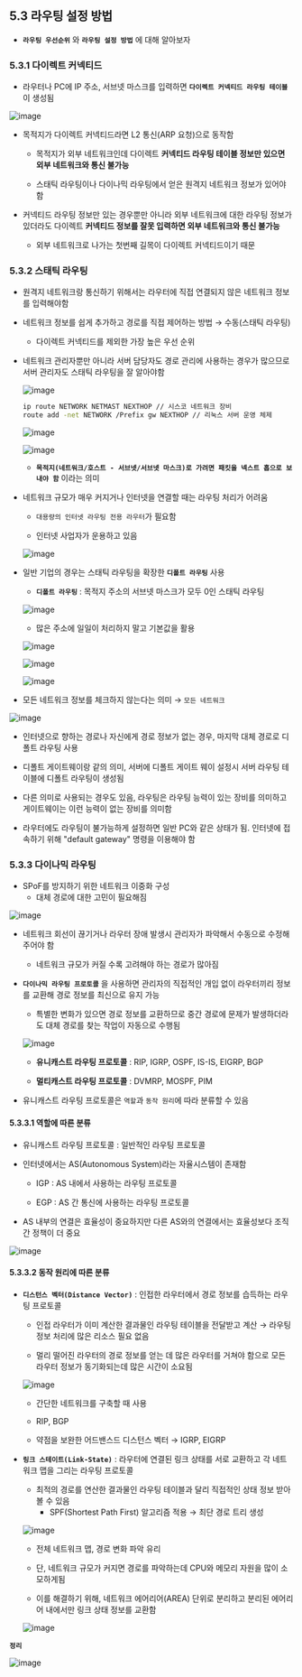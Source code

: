 ## 5.3 라우팅 설정 방법
- **`라우팅 우선순위`** 와 **`라우팅 설정 방법`** 에 대해 알아보자

### 5.3.1 다이렉트 커넥티드
- 라우터나 PC에 IP 주소, 서브넷 마스크를 입력하면 **`다이렉트 커넥티드 라우팅 테이블`** 이 생성됨

![image](https://github.com/Deep-Dive-Study/network-for-engineer/assets/99165624/d70184d5-8dc5-48bd-8ac2-b8d9ab0334fa)

- 목적지가 다이렉트 커넥티드라면 L2 통신(ARP 요청)으로 동작함
  - 목적지가 외부 네트워크인데 다이렉트 **커넥티드 라우팅 테이블 정보만 있으면 외부 네트워크와 통신 불가능**

  - 스태틱 라우팅이나 다이나믹 라우팅에서 얻은 원격지 네트워크 정보가 있어야함 

- 커넥티드 라우팅 정보만 있는 경우뿐만 아니라 외부 네트워크에 대한 라우팅 정보가 있더라도 다이렉트 **커넥티드 정보를 잘못 입력하면 외부 네트워크와 통신 불가능**
  - 외부 네트워크로 나가는 첫번째 길목이 다이렉트 커넥티드이기 때문

### 5.3.2 스태틱 라우팅
- 원격지 네트워크랑 통신하기 위해서는 라우터에 직접 연결되지 않은 네트워크 정보를 입력해야함

- 네트워크 정보를 쉽게 추가하고 경로를 직접 제어하는 방법 → 수동(스태틱 라우팅)
  - 다이렉트 커넥티드를 제외한 가장 높은 우선 순위
  
- 네트워크 관리자뿐만 아니라 서버 담당자도 경로 관리에 사용하는 경우가 많으므로 서버 관리자도 스태틱 라우팅을 잘 알아야함

  ![image](https://github.com/Deep-Dive-Study/network-for-engineer/assets/99165624/e1313c99-84e5-4f31-88fd-33d56df7d5c2)

  ```bash
  ip route NETWORK NETMAST NEXTHOP // 시스코 네트워크 장비
  route add -net NETWORK /Prefix gw NEXTHOP // 리눅스 서버 운영 체제
  ```
  
  ![image](https://github.com/Deep-Dive-Study/network-for-engineer/assets/99165624/59d4c689-c718-4d8e-8795-174a281a5b7f)

  ![image](https://github.com/Deep-Dive-Study/network-for-engineer/assets/99165624/9f6e906c-c44f-468a-8d33-05cc2d5d93eb)

  - **`목적지(네트워크/호스트 - 서브넷/서브넷 마스크)로 가려면 패킷을 넥스트 홉으로 보내야 함`** 이라는 의미

- 네트워크 규모가 매우 커지거나 인터넷을 연결할 때는 라우팅 처리가 어려움
  - `대용량의 인터넷 라우팅 전용 라우터`가 필요함

  - 인터넷 사업자가 운용하고 있음 

  ![image](https://github.com/Deep-Dive-Study/network-for-engineer/assets/99165624/c01e5b0a-650e-4b36-bc50-f8de71ea1fd1)

- 일반 기업의 경우는 스태틱 라우팅을 확장한 **`디폴트 라우팅`** 사용
  - **`디폴트 라우팅`** : 목적지 주소의 서브넷 마스크가 모두 0인 스태틱 라우팅

  ![image](https://github.com/Deep-Dive-Study/network-for-engineer/assets/99165624/a9a770a6-6275-48cb-ad94-3938bce77618)

  - 많은 주소에 일일이 처리하지 말고 기본값을 활용
 
  ![image](https://github.com/Deep-Dive-Study/network-for-engineer/assets/99165624/bf188d27-2d7e-49b9-8ba2-183330a0c9ae)

  ![image](https://github.com/Deep-Dive-Study/network-for-engineer/assets/99165624/789f6419-dca9-4d17-8d0e-f4a79773cbc6)

  ![image](https://github.com/Deep-Dive-Study/network-for-engineer/assets/99165624/3a425007-9a37-4567-823f-b1201ebf28d7)

- 모든 네트워크 정보를 체크하지 않는다는 의미 → `모든 네트워크`

![image](https://github.com/Deep-Dive-Study/network-for-engineer/assets/99165624/863464c1-b5b0-4b79-8f51-781df710ca7d)

- 인터넷으로 향하는 경로나 자신에게 경로 정보가 없는 경우, 마지막 대체 경로로 디폴트 라우팅 사용

- 디폴트 게이트웨이랑 같의 의미, 서버에 디폴트 게이트 웨이 설정시 서버 라우팅 테이블에 디폴트 라우팅이 생성됨

- 다른 의미로 사용되는 경우도 있음, 라우팅은 라우팅 능력이 있는 장비를 의미하고 게이트웨이는 이런 능력이 없는 장비를 의미함

- 라우터에도 라우팅이 불가능하게 설정하면 일반 PC와 같은 상태가 됨. 인터넷에 접속하기 위해 "default gateway" 명령을 이용해야 함

### 5.3.3 다이나믹 라우팅
- SPoF를 방지하기 위한 네트워크 이중화 구성
  - 대체 경로에 대한 고민이 필요해짐
 
![image](https://github.com/Deep-Dive-Study/network-for-engineer/assets/99165624/2c132ffc-9185-4a4b-90ee-3d034b4819e7)

- 네트워크 회선이 끊기거나 라우터 장애 발생시 관리자가 파악해서 수동으로 수정해주어야 함
  - 네트워크 규모가 커질 수록 고려해야 하는 경로가 많아짐 

- **`다이나믹 라우팅 프로토콜`** 을 사용하면 관리자의 직접적인 개입 없이 라우터끼리 정보를 교환해 경로 정보를 최신으로 유지 가능
  - 특별한 변화가 있으면 경로 정보를 교환하므로 중간 경로에 문제가 발생하더라도 대체 경로를 찾는 작업이 자동으로 수행됨

  ![image](https://github.com/Deep-Dive-Study/network-for-engineer/assets/99165624/2adfe49b-3e61-4532-a27c-8e7b2f42013b)
    
  - **유니캐스트 라우팅 프로토콜** : RIP, IGRP, OSPF, IS-IS, EIGRP, BGP
  
  - **멀티캐스트 라우팅 프로토콜** : DVMRP, MOSPF, PIM

- 유니캐스트 라우팅 프로토콜은 `역할`과 `동작 원리`에 따라 분류할 수 있음

#### 5.3.3.1 역할에 따른 분류
- 유니캐스트 라우팅 프로토콜 : 일반적인 라우팅 프로토콜

- 인터넷에서는 AS(Autonomous System)라는 자율시스템이 존재함 
  - IGP : AS 내에서 사용하는 라우팅 프로토콜
  
  - EGP : AS 간 통신에 사용하는 라우팅 프로토콜

- AS 내부의 연결은 효율성이 중요하지만 다른 AS와의 연결에서는 효율성보다 조직 간 정책이 더 중요

![image](https://github.com/Deep-Dive-Study/network-for-engineer/assets/99165624/320a565a-7fe2-4da7-b3c1-4f3cc9818ba6)

#### 5.3.3.2 동작 원리에 따른 분류
- **`디스턴스 벡터(Distance Vector)`** : 인접한 라우터에서 경로 정보를 습득하는 라우팅 프로토콜
  - 인접 라우터가 이미 계산한 결과물인 라우팅 테이블을 전달받고 계산 → 라우팅 정보 처리에 많은 리소스 필요 없음

  - 멀리 떨어진 라우터의 경로 정보를 얻는 데 많은 라우터를 거쳐야 함으로 모든 라우터 정보가 동기화되는데 많은 시간이 소요됨

  ![image](https://github.com/Deep-Dive-Study/network-for-engineer/assets/99165624/95f954ad-0dac-43d6-afac-d87490136fd7)

  - 간단한 네트워크를 구축할 때 사용

  - RIP, BGP

  - 약점을 보완한 어드밴스드 디스턴스 벡터 → IGRP, EIGRP 
      
- **`링크 스테이트(Link-State)`** : 라우터에 연결된 링크 상태를 서로 교환하고 각 네트워크 맵을 그리는 라우팅 프로토콜
  - 최적의 경로를 연산한 결과물인 라우팅 테이블과 달리 직접적인 상태 정보 받아볼 수 있음
    - SPF(Shortest Path First) 알고리즘 적용 → 최단 경로 트리 생성

  ![image](https://github.com/Deep-Dive-Study/network-for-engineer/assets/99165624/a7315fe6-43db-4834-a35b-33fe7d1ff596)

  - 전체 네트워크 맵, 경로 변화 파악 유리
 
  - 단, 네트워크 규모가 커지면 경로를 파악하는데 CPU와 메모리 자원을 많이 소모하게됨

  - 이를 해결하기 위해, 네트워크 에어리어(AREA) 단위로 분리하고 분리된 에어리어 내에서만 링크 상태 정보를 교환함

  ![image](https://github.com/Deep-Dive-Study/network-for-engineer/assets/99165624/134e2b6e-d976-43f5-8382-d797ba985a01)


**`정리`**

![image](https://github.com/Deep-Dive-Study/network-for-engineer/assets/99165624/482ff227-23d3-419e-a67f-d01aa120e331)
